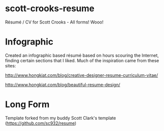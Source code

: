# scott-crooks-resume
Résumé / CV for Scott Crooks - All forms! Wooo!

# Infographic
Created an infographic based résumé based on hours scouring the Internet, finding certain sections that I liked. Much of the inspiration came from these sites:

http://www.hongkiat.com/blog/creative-designer-resume-curriculum-vitae/

http://www.hongkiat.com/blog/beautiful-resume-design/

# Long Form
Template forked from my buddy Scott Clark's template (https://github.com/sc932/resume)
